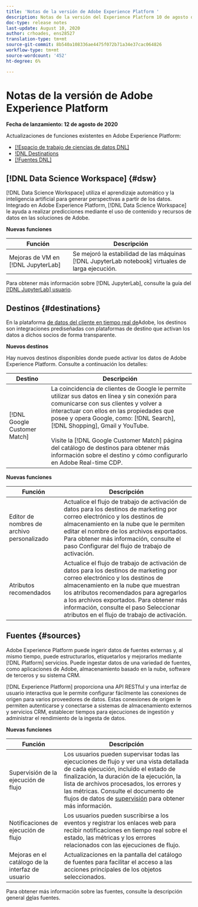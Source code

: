 ```yaml
---
title: 'Notas de la versión de Adobe Experience Platform '
description: Notas de la versión del Experience Platform 10 de agosto de 2020
doc-type: release notes
last-update: August 10, 2020
author: crhoades, ens28527
translation-type: tm+mt
source-git-commit: 8b540a108336ae4475f072b71a34e37cac064826
workflow-type: tm+mt
source-wordcount: '452'
ht-degree: 6%

---
```



# Notas de la versión de Adobe Experience Platform

**Fecha de lanzamiento: 12 de agosto de 2020**

Actualizaciones de funciones existentes en Adobe Experience Platform:

- [[!Espacio de trabajo de ciencias de datos DNL]](#dsw)
- [!DNL Destinations](#destinations)
- [[!Fuentes DNL]](#sources)

## [!DNL Data Science Workspace] {#dsw}

[!DNL Data Science Workspace] utiliza el aprendizaje automático y la inteligencia artificial para generar perspectivas a partir de los datos. Integrado en Adobe Experience Platform, [!DNL Data Science Workspace] le ayuda a realizar predicciones mediante el uso de contenido y recursos de datos en las soluciones de Adobe.

**Nuevas funciones**

| Función | Descripción |
| ------- | ----------- |
| Mejoras de VM en [!DNL JupyterLab] | Se mejoró la estabilidad de las máquinas [!DNL JupyterLab notebook] virtuales de larga ejecución. |

Para obtener más información sobre [!DNL JupyterLab], consulte la guía del [[!DNL JupyterLab] usuario](../../data-science-workspace/jupyterlab/overview.md).

## Destinos {#destinations}

En la plataforma [de datos del cliente en tiempo real de](../../rtcdp/overview.md)Adobe, los destinos son integraciones prediseñadas con plataformas de destino que activan los datos a dichos socios de forma transparente.

**Nuevos destinos**

Hay nuevos destinos disponibles donde puede activar los datos de Adobe Experience Platform. Consulte a continuación los detalles:

| Destino | Descripción |
|--- | ---|
| [!DNL Google Customer Match] | La coincidencia de clientes de Google le permite utilizar sus datos en línea y sin conexión para comunicarse con sus clientes y volver a interactuar con ellos en las propiedades que posee y opera Google, como: [!DNL Search], [!DNL Shopping], Gmail y YouTube. <br><br> Visite la [!DNL Google Customer Match] página [](/help/rtcdp/destinations/google-customer-match-destination.md) del catálogo de destinos para obtener más información sobre el destino y cómo configurarlo en Adobe Real-time CDP. |

**Nuevas funciones**

| Función | Descripción |
|------- | -----------|
| Editor de nombres de archivo personalizado | Actualice el flujo de trabajo de activación de datos para los destinos de marketing por correo electrónico y los destinos de almacenamiento en la nube que le permiten editar el nombre de los archivos exportados. Para obtener más información, consulte el paso [](/help/rtcdp/destinations/activate-destinations.md#configure) Configurar del flujo de trabajo de activación. |
| Atributos recomendados | Actualice el flujo de trabajo de activación de datos para los destinos de marketing por correo electrónico y los destinos de almacenamiento en la nube que muestran los atributos recomendados para agregarlos a los archivos exportados. Para obtener más información, consulte el paso [](/help/rtcdp/destinations/activate-destinations.md#select-attributes) Seleccionar atributos en el flujo de trabajo de activación. |

## Fuentes {#sources}

Adobe Experience Platform puede ingerir datos de fuentes externas y, al mismo tiempo, puede estructurarlos, etiquetarlos y mejorarlos mediante [!DNL Platform] servicios. Puede ingestar datos de una variedad de fuentes, como aplicaciones de Adobe, almacenamiento basado en la nube, software de terceros y su sistema CRM.

[!DNL Experience Platform] proporciona una API RESTful y una interfaz de usuario interactiva que le permite configurar fácilmente las conexiones de origen para varios proveedores de datos. Estas conexiones de origen le permiten autenticarse y conectarse a sistemas de almacenamiento externos y servicios CRM, establecer tiempos para ejecuciones de ingestión y administrar el rendimiento de la ingesta de datos.

**Nuevas funciones**

| Función | Descripción |
| ------- | ----------- |
| Supervisión de la ejecución de flujo | Los usuarios pueden supervisar todas las ejecuciones de flujo y ver una vista detallada de cada ejecución, incluido el estado de finalización, la duración de la ejecución, la lista de archivos procesados, los errores y las métricas. Consulte el documento de flujos de datos de [supervisión](../../sources/tutorials/ui/monitor.md) para obtener más información. |
| Notificaciones de ejecución de flujo | Los usuarios pueden suscribirse a los eventos y registrar los enlaces web para recibir notificaciones en tiempo real sobre el estado, las métricas y los errores relacionados con las ejecuciones de flujo. |
| Mejoras en el catálogo de la interfaz de usuario | Actualizaciones en la pantalla del catálogo de fuentes para facilitar el acceso a las acciones principales de los objetos seleccionados. |

Para obtener más información sobre las fuentes, consulte la descripción general [de](../../sources/home.md)las fuentes.
